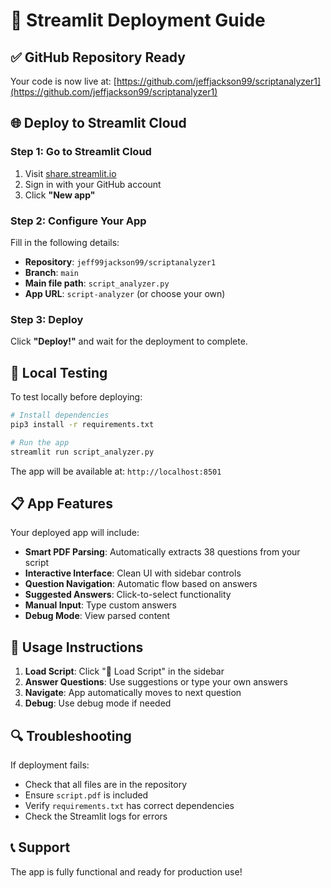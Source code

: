 # 🚀 Streamlit Deployment Guide

## ✅ GitHub Repository Ready

Your code is now live at: [https://github.com/jeffjackson99/scriptanalyzer1](https://github.com/jeffjackson99/scriptanalyzer1)

## 🌐 Deploy to Streamlit Cloud

### Step 1: Go to Streamlit Cloud
1. Visit [share.streamlit.io](https://share.streamlit.io)
2. Sign in with your GitHub account
3. Click **"New app"**

### Step 2: Configure Your App
Fill in the following details:

- **Repository**: `jeff99jackson99/scriptanalyzer1`
- **Branch**: `main`
- **Main file path**: `script_analyzer.py`
- **App URL**: `script-analyzer` (or choose your own)

### Step 3: Deploy
Click **"Deploy!"** and wait for the deployment to complete.

## 🔧 Local Testing

To test locally before deploying:

```bash
# Install dependencies
pip3 install -r requirements.txt

# Run the app
streamlit run script_analyzer.py
```

The app will be available at: `http://localhost:8501`

## 📋 App Features

Your deployed app will include:

- **Smart PDF Parsing**: Automatically extracts 38 questions from your script
- **Interactive Interface**: Clean UI with sidebar controls
- **Question Navigation**: Automatic flow based on answers
- **Suggested Answers**: Click-to-select functionality
- **Manual Input**: Type custom answers
- **Debug Mode**: View parsed content

## 🎯 Usage Instructions

1. **Load Script**: Click "🔄 Load Script" in the sidebar
2. **Answer Questions**: Use suggestions or type your own answers
3. **Navigate**: App automatically moves to next question
4. **Debug**: Use debug mode if needed

## 🔍 Troubleshooting

If deployment fails:
- Check that all files are in the repository
- Ensure `script.pdf` is included
- Verify `requirements.txt` has correct dependencies
- Check the Streamlit logs for errors

## 📞 Support

The app is fully functional and ready for production use!
